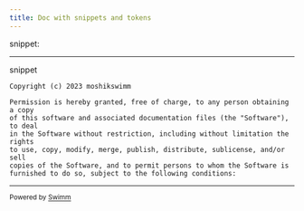 ```yaml
---
title: Doc with snippets and tokens
---
```

snippet:

<SwmSnippet path="/LICENSE" line="3">

---

snippet

```
Copyright (c) 2023 moshikswimm

Permission is hereby granted, free of charge, to any person obtaining a copy
of this software and associated documentation files (the "Software"), to deal
in the Software without restriction, including without limitation the rights
to use, copy, modify, merge, publish, distribute, sublicense, and/or sell
copies of the Software, and to permit persons to whom the Software is
furnished to do so, subject to the following conditions:

```

---

</SwmSnippet>

<SwmMeta version="3.0.0" repo-id="Z2l0aHViJTNBJTNBTXlOZXdSZXBvJTNBJTNBbW9zaGlrc3dpbW0=" repo-name="MyNewRepo"><sup>Powered by [Swimm](https://swimm-web-app.web.app/)</sup></SwmMeta>
